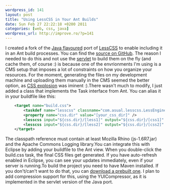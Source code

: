 ```yaml
--- 
wordpress_id: 141
layout: post
title: "Using LessCSS in Your Ant Builds"
date: Sun Feb 27 22:22:18 +0200 2011
categories: [web, css, java]
wordpress_url: http://improve.ro/?p=141
---
```


I created a fork of the [Java flavoured](http://www.asual.com/blog/lesscss/2009/11/05/less-for-java.html) port of [LessCSS](http://lesscss.org/) to enable including it in an Ant build processes. You can find the [source on GitHub](https://github.com/cimi/lesscss-engine). The reason I needed to do this and not use the [servlet](https://github.com/asual/lesscss-servlet) to build them on the fly (and cache them, of course :) is because one of the envrionments I'm using is a CMS setup that imposes a lot of constraints on how you organize your resources. For the moment, generating the files on my development machine and uploading them manually in the CMS seemed the better option, as [CSS explosion](http://news.ycombinator.com/item?id=2146580) was iminent :).There wasn't much to modify, I just added a class that implements the Task interface from Ant. You can alias it in your buildfile like this:

``` xml
    <target name="build.css">
        <taskdef name="lesscss" classname="com.asual.lesscss.LessEngineTask" classpathref="build.aux" />
        <property name="css.dir" value="[your_css_dir]" />
        <lesscss input="${css.dir}/[less1]" output="${css.dir}/[css1]" />
        <lesscss input="${css.dir}/[less2]" output="${css.dir}/[css2]" />
    </target>
```

The classpath reference must contain at least Mozilla Rhino (js-1.6R7.jar) and the Apache Commons Logging library.You can integrate this with Eclipse by adding your buildfile to the Ant view. When you double-click the build.css task, the final CSS files get generated. If you have auto-refresh enabled in Eclipse, you can see your updates immediately, even if your server is running.To build the project you need to have Maven installed. If you don't/can't want to do that, you can [download a prebuilt one](https://github.com/downloads/cimi/lesscss-engine/lesscss-engine-1.0.41.jar). I plan to add compression support for this, using the YUICompressor, as it is implemented in the servlet version of the Java port.
